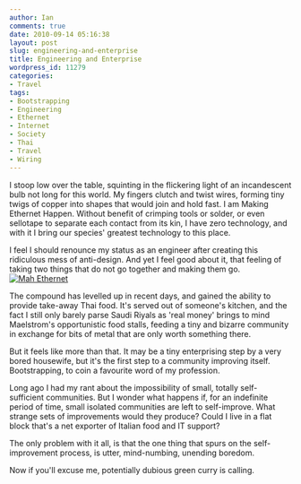 ```yaml
---
author: Ian
comments: true
date: 2010-09-14 05:16:38
layout: post
slug: engineering-and-enterprise
title: Engineering and Enterprise
wordpress_id: 11279
categories:
- Travel
tags:
- Bootstrapping
- Engineering
- Ethernet
- Internet
- Society
- Thai
- Travel
- Wiring
---
```


I stoop low over the table, squinting in the flickering light of an incandescent bulb not long for this world.  My fingers clutch and twist wires, forming tiny twigs of copper into shapes that would join and hold fast.  I am Making Ethernet Happen.  Without benefit of crimping tools or solder, or even sellotape to separate each contact from its kin, I have zero technology, and with it I bring our species' greatest technology to this place.

I feel I should renounce my status as an engineer after creating this ridiculous mess of anti-design.  And yet I feel good about it, that feeling of taking two things that do not go together and making them go.
[![Mah Ethernet](https://files.ianrenton.com/sites/blog/2010/09/1284308753366-300x300.jpg)](https://files.ianrenton.com/sites/blog/2010/09/1284308753366.jpg)

The compound has levelled up in recent days, and gained the ability to provide take-away Thai food.  It's served out of someone's kitchen, and the fact I still only barely parse Saudi Riyals as 'real money' brings to mind Maelstrom's opportunistic food stalls, feeding a tiny and bizarre community in exchange for bits of metal that are only worth something there.

But it feels like more than that.  It may be a tiny enterprising step by a very bored housewife, but it's the first step to a community improving itself.  Bootstrapping, to coin a favourite word of my profession.

Long ago I had my rant about the impossibility of small, totally self-sufficient communities.  But I wonder what happens if, for an indefinite period of time, small isolated communities are left to self-improve.  What strange sets of improvements would they produce?  Could I live in a flat block that's a net exporter of Italian food and IT support?

The only problem with it all, is that the one thing that spurs on the self-improvement process, is utter, mind-numbing, unending boredom.

Now if you'll excuse me, potentially dubious green curry is calling.

